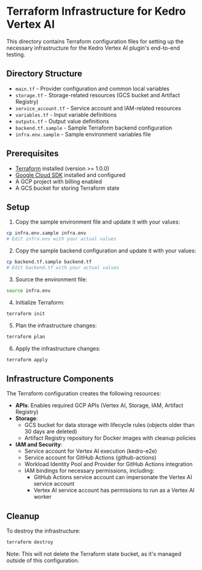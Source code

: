 # Terraform Infrastructure for Kedro Vertex AI

This directory contains Terraform configuration files for setting up the necessary infrastructure for the Kedro Vertex AI plugin's end-to-end testing.

## Directory Structure

- `main.tf` - Provider configuration and common local variables
- `storage.tf` - Storage-related resources (GCS bucket and Artifact Registry)
- `service_account.tf` - Service account and IAM-related resources
- `variables.tf` - Input variable definitions
- `outputs.tf` - Output value definitions
- `backend.tf.sample` - Sample Terraform backend configuration
- `infra.env.sample` - Sample environment variables file

## Prerequisites

- [Terraform](https://www.terraform.io/downloads.html) installed (version >= 1.0.0)
- [Google Cloud SDK](https://cloud.google.com/sdk/docs/install) installed and configured
- A GCP project with billing enabled
- A GCS bucket for storing Terraform state

## Setup

1. Copy the sample environment file and update it with your values:

```bash
cp infra.env.sample infra.env
# Edit infra.env with your actual values
```

2. Copy the sample backend configuration and update it with your values:

```bash
cp backend.tf.sample backend.tf
# Edit backend.tf with your actual values
```

3. Source the environment file:

```bash
source infra.env
```

4. Initialize Terraform:

```bash
terraform init
```

5. Plan the infrastructure changes:

```bash
terraform plan
```

6. Apply the infrastructure changes:

```bash
terraform apply
```

## Infrastructure Components

The Terraform configuration creates the following resources:

- **APIs**: Enables required GCP APIs (Vertex AI, Storage, IAM, Artifact Registry)
- **Storage**:
  - GCS bucket for data storage with lifecycle rules (objects older than 30 days are deleted)
  - Artifact Registry repository for Docker images with cleanup policies
- **IAM and Security**:
  - Service account for Vertex AI execution (kedro-e2e)
  - Service account for GitHub Actions (github-actions)
  - Workload Identity Pool and Provider for GitHub Actions integration
  - IAM bindings for necessary permissions, including:
    - GitHub Actions service account can impersonate the Vertex AI service account
    - Vertex AI service account has permissions to run as a Vertex AI worker

## Cleanup

To destroy the infrastructure:

```bash
terraform destroy
```

Note: This will not delete the Terraform state bucket, as it's managed outside of this configuration.
